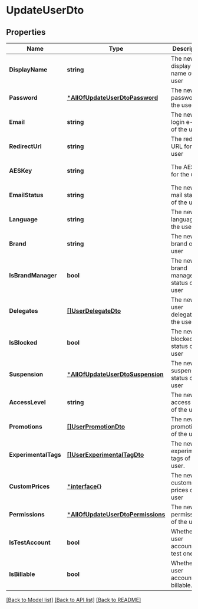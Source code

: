 # UpdateUserDto

## Properties
Name | Type | Description | Notes
------------ | ------------- | ------------- | -------------
**DisplayName** | **string** | The new display name of the user | [optional] [default to null]
**Password** | [***AllOfUpdateUserDtoPassword**](AllOfUpdateUserDtoPassword.md) | The new password of the user | [optional] [default to null]
**Email** | **string** | The new login e-mail of the user | [optional] [default to null]
**RedirectUrl** | **string** | The redirect URL for the user | [optional] [default to null]
**AESKey** | **string** | The AES key for the user | [optional] [default to null]
**EmailStatus** | **string** | The new e-mail status of the user | [optional] [default to null]
**Language** | **string** | The new language of the user | [optional] [default to null]
**Brand** | **string** | The new brand of the user | [optional] [default to null]
**IsBrandManager** | **bool** | The new brand manager status of the user | [optional] [default to null]
**Delegates** | [**[]UserDelegateDto**](UserDelegateDto.md) | The new user delegates of the user. | [optional] [default to null]
**IsBlocked** | **bool** | The new blocked status of the user | [optional] [default to null]
**Suspension** | [***AllOfUpdateUserDtoSuspension**](AllOfUpdateUserDtoSuspension.md) | The new suspension status of the user | [optional] [default to null]
**AccessLevel** | **string** | The new access level of the user | [optional] [default to null]
**Promotions** | [**[]UserPromotionDto**](UserPromotionDto.md) | The new promotions of the user. | [optional] [default to null]
**ExperimentalTags** | [**[]UserExperimentalTagDto**](UserExperimentalTagDto.md) | The new experimental tags of the user. | [optional] [default to null]
**CustomPrices** | [***interface{}**](interface{}.md) | The new custom prices of the user | [optional] [default to null]
**Permissions** | [***AllOfUpdateUserDtoPermissions**](AllOfUpdateUserDtoPermissions.md) | The new permissions of the user. | [optional] [default to null]
**IsTestAccount** | **bool** | Whether the user account is a test one. | [optional] [default to null]
**IsBillable** | **bool** | Whether the user account is billable. | [optional] [default to null]

[[Back to Model list]](../README.md#documentation-for-models) [[Back to API list]](../README.md#documentation-for-api-endpoints) [[Back to README]](../README.md)

